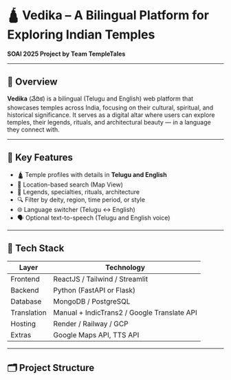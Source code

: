 # 🛕 Vedika – A Bilingual Platform for Exploring Indian Temples

**SOAI 2025 Project by Team TempleTales**

---

## 📖 Overview

**Vedika** (వేదిక) is a bilingual (Telugu and English) web platform that showcases temples across India, focusing on their cultural, spiritual, and historical significance. It serves as a digital altar where users can explore temples, their legends, rituals, and architectural beauty — in a language they connect with.

---

## 🧩 Key Features

- 🛕 Temple profiles with details in **Telugu and English**
- 📍 Location-based search (Map View)
- 🧾 Legends, specialties, rituals, architecture
- 🔍 Filter by deity, region, time period, or style
- 🌐 Language switcher (Telugu ↔ English)
- 🗣️ Optional text-to-speech (Telugu and English voice)

---

## 🧪 Tech Stack

| Layer       | Technology                     |
|-------------|-------------------------------|
| Frontend    | ReactJS / Tailwind / Streamlit |
| Backend     | Python (FastAPI or Flask)      |
| Database    | MongoDB / PostgreSQL           |
| Translation | Manual + IndicTrans2 / Google Translate API |
| Hosting     | Render / Railway / GCP         |
| Extras      | Google Maps API, TTS API       |

---

## 🗂️ Project Structure


